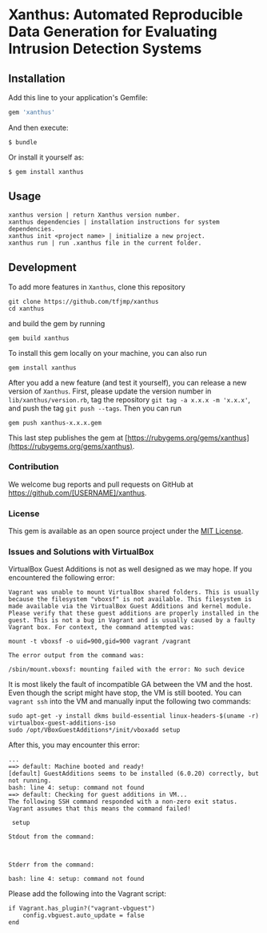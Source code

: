 # Xanthus: Automated Reproducible Data Generation for Evaluating Intrusion Detection Systems

## Installation

Add this line to your application's Gemfile:

```ruby
gem 'xanthus'
```

And then execute:

    $ bundle

Or install it yourself as:

    $ gem install xanthus

## Usage

```
xanthus version | return Xanthus version number.
xanthus dependencies | installation instructions for system dependencies.
xanthus init <project name> | initialize a new project.
xanthus run | run .xanthus file in the current folder.
```

## Development

To add more features in `Xanthus`,
clone this repository
```
git clone https://github.com/tfjmp/xanthus
cd xanthus
```
and build the gem by running 
```
gem build xanthus
```
To install this gem locally on your machine, you can also run
```
gem install xanthus
```
After you add a new feature (and test it yourself), you can release a new version of `Xanthus`.
First, please update the version number in `lib/xanthus/version.rb`, tag the repository `git tag -a x.x.x -m 'x.x.x'`, and push the tag `git push --tags`.
Then you can run 
```
gem push xanthus-x.x.x.gem
```
This last step publishes the gem at [https://rubygems.org/gems/xanthus](https://rubygems.org/gems/xanthus).

### Contribution

We welcome bug reports and pull requests on GitHub at https://github.com/[USERNAME]/xanthus.

### License

This gem is available as an open source project under the [MIT License](https://opensource.org/licenses/MIT).

### Issues and Solutions with VirtualBox
VirtualBox Guest Additions is not as well designed as we may hope. If you encountered the following error:
```
Vagrant was unable to mount VirtualBox shared folders. This is usually
because the filesystem "vboxsf" is not available. This filesystem is
made available via the VirtualBox Guest Additions and kernel module.
Please verify that these guest additions are properly installed in the
guest. This is not a bug in Vagrant and is usually caused by a faulty
Vagrant box. For context, the command attempted was:

mount -t vboxsf -o uid=900,gid=900 vagrant /vagrant

The error output from the command was:

/sbin/mount.vboxsf: mounting failed with the error: No such device
```
It is most likely the fault of incompatible GA between the VM and the host. Even though the script might have stop, the VM is still booted. You can `vagrant ssh` into the VM and manually input the following two commands:
```
sudo apt-get -y install dkms build-essential linux-headers-$(uname -r) virtualbox-guest-additions-iso
sudo /opt/VBoxGuestAdditions*/init/vboxadd setup
```
After this, you may encounter this error:
```
...
==> default: Machine booted and ready!
[default] GuestAdditions seems to be installed (6.0.20) correctly, but not running.
bash: line 4: setup: command not found
==> default: Checking for guest additions in VM...
The following SSH command responded with a non-zero exit status.
Vagrant assumes that this means the command failed!

 setup

Stdout from the command:



Stderr from the command:

bash: line 4: setup: command not found
```
Please add the following into the Vagrant script:
```
if Vagrant.has_plugin?("vagrant-vbguest")
    config.vbguest.auto_update = false  
end
```
